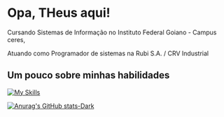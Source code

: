 
# Opa, THeus aqui!
Cursando Sistemas de Informação no Instituto Federal Goiano - Campus ceres,

Atuando como Programador de sistemas na Rubi S.A. / CRV Industrial

## Um pouco sobre minhas habilidades 



[![My Skills](https://skillicons.dev/icons?i=aws,angular,flutter,mysql,docker,postgres,bootstrap,nodejs,npm,sass,py,ts,dart,php,js,java,git,sqlite,vscode,jquery&perline=5)](https://skillicons.dev)



[![Anurag's GitHub stats-Dark](https://github-readme-stats.vercel.app/api?username=THeusvsilv\&show_icons=true\&theme=dark#gh-dark-mode-only)](https://github.com/anuraghazra/github-readme-stats#responsive-card-theme#gh-dark-mode-only)

